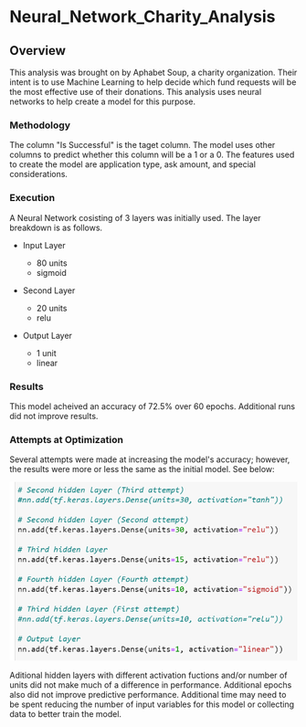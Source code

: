 # Neural_Network_Charity_Analysis

## Overview
This analysis was brought on by Aphabet Soup, a charity organization. Their intent is to use Machine Learning to help decide which fund requests will be the most effective use of their donations. This analysis uses neural networks to help create a model for this purpose.

### Methodology
The column "Is Successful" is the taget column. The model uses other columns to predict whether this column will be a 1 or a 0. The features used to create the model are application type, ask amount, and special considerations.

### Execution
A Neural Network cosisting of 3 layers was initially used. The layer breakdown is as follows.
* Input Layer
  *   80 units
  *   sigmoid

* Second Layer
  *   20 units
  *   relu

* Output Layer
  *   1 unit
  *   linear


### Results
This model acheived an accuracy of 72.5% over 60 epochs. Additional runs did not improve results.

### Attempts at Optimization
Several attempts were made at increasing the model's accuracy; however, the results were more or less the same as the initial model. See below:

![Optimization Attempts](https://github.com/Beardlow/Neural_Network_Charity_Analysis/blob/main/Optimization_Attempts.png)

Aditional hidden layers with different activation fuctions and/or number of units did not make much of a difference in performance. Additional epochs also did not improve predictive performance. Additional time may need to be spent reducing the number of input variables for this model or collecting data to better train the model.

